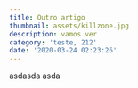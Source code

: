 ```yaml
---
title: Outro artigo
thumbnail: assets/killzone.jpg
description: vamos ver
category: 'teste, 212'
date: '2020-03-24 02:23:26'
---
```


asdasda asda
